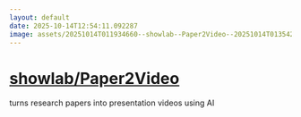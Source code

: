 ```yaml
---
layout: default
date: 2025-10-14T12:54:11.092287
image: assets/20251014T011934660--showlab--Paper2Video--20251014T013542096--cropped.png
---
```


# [showlab/Paper2Video](https://github.com/showlab/Paper2Video)

turns research papers into presentation videos using AI
